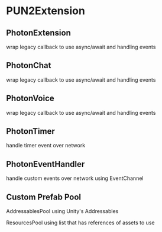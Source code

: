 # PUN2Extension

## PhotonExtension
 wrap legacy callback to use async/await and handling events

## PhotonChat
 wrap legacy callback to use async/await and handling events
 
## PhotonVoice
 wrap legacy callback to use async/await and handling events
 
## PhotonTimer
 handle timer event over network
 
## PhotonEventHandler
 handle custom events over network using EventChannel

## Custom Prefab Pool
 AddressablesPool using Unity's Addressables
 
 ResourcesPool using list that has references of assets to use
